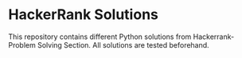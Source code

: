 # HackerRank Solutions
This repository contains different Python solutions from Hackerrank- Problem Solving Section. All solutions are tested beforehand.
